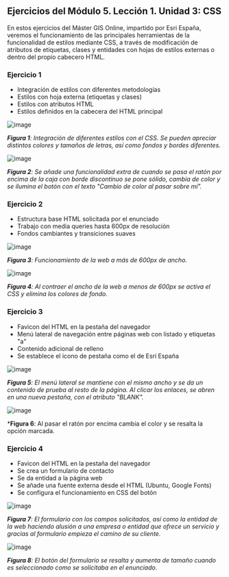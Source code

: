 ## Ejercicios del Módulo 5. Lección 1. Unidad 3: CSS

En estos ejercicios del Máster GIS Online, impartido por Esri España, veremos el funcionamiento de las principales herramientas de la funcionalidad de estilos mediante CSS, a través de modificación de atributos de etiquetas, clases y entidades con hojas de estilos externas o dentro del propio cabecero HTML.

### Ejercicio 1

- Integración de estilos con diferentes metodologías
- Estilos con hoja externa (etiquetas y clases)
- Estilos con atributos HTML
- Estilos definidos en la cabecera del HTML principal

![image](https://github.com/LeonardoZernes/M5L1U3_AFV/assets/60662663/5b24d9e7-c9e5-48a0-b0a4-cb5428a3d06d)

***Figura 1**: Integración de diferentes estilos con el CSS. Se pueden apreciar distintos colores y tamaños de letras, así como fondos y bordes diferentes.*

![image](https://github.com/LeonardoZernes/M5L1U3_AFV/assets/60662663/59722e96-fba7-4e6f-8888-bb3c63b36449)

***Figura 2**: Se añade una funcionalidad extra de cuando se pasa el ratón por encima de la caja con borde discontinuo se pone sólido, cambia de color y se ilumina el botón con el texto "Cambio de color al pasar sobre mí".*

### Ejercicio 2

- Estructura base HTML solicitada por el enunciado
- Trabajo con media queries hasta 600px de resolución
- Fondos cambiantes y transiciones suaves

![image](https://github.com/LeonardoZernes/M5L1U3_AFV/assets/60662663/fa617abc-bc37-4e8f-b9c0-5b7c772c70b0)

***Figura 3**: Funcionamiento de la web a más de 600px de ancho.*

![image](https://github.com/LeonardoZernes/M5L1U3_AFV/assets/60662663/b7a84714-9a35-4815-a5da-4b56d6c702d3)

***Figura 4**: Al contraer el ancho de la web a menos de 600px se activa el CSS y elimina los colores de fondo.*

### Ejercicio 3

- Favicon del HTML en la pestaña del navegador
- Menú lateral de navegación entre páginas web con listado y etiquetas "a"
- Contenido adicional de relleno
- Se establece el icono de pestaña como el de Esri España

![image](https://github.com/LeonardoZernes/M5L1U3_AFV/assets/60662663/aa823c5e-008c-494a-961e-bc0db35e626a)

***Figura 5**: El menú lateral se mantiene con el mismo ancho y se da un contenido de prueba al resto de la página. Al clicar los enlaces, se abren en una nueva pestaña, con el atributo "BLANK".*

![image](https://github.com/LeonardoZernes/M5L1U3_AFV/assets/60662663/4f6602e1-f48f-415f-9cbe-3aec7b5e3e13)

***Figura 6**: Al pasar el ratón por encima cambia el color y se resalta la opción marcada.

### Ejercicio 4

- Favicon del HTML en la pestaña del navegador
- Se crea un formulario de contacto 
- Se da entidad a la página web
- Se añade una fuente externa desde el HTML (Ubuntu, Google Fonts)
- Se configura el funcionamiento en CSS del botón

![image](https://github.com/LeonardoZernes/M5L1U3_AFV/assets/60662663/91b95898-c6af-41a8-9097-440a4796625f)

***Figura 7**: El formulario con los campos solicitados, así como la entidad de la web haciendo alusión a una empresa o entidad que ofrece un servicio y gracias al formulario empieza el camino de su cliente.*

![image](https://github.com/LeonardoZernes/M5L1U3_AFV/assets/60662663/66d0f030-9050-4063-a233-4bcf85ba375f)

***Figura 8**: El botón del formulario se resalta y aumenta de tamaño cuando es seleccionado como se solicitaba en el enunciado.*
